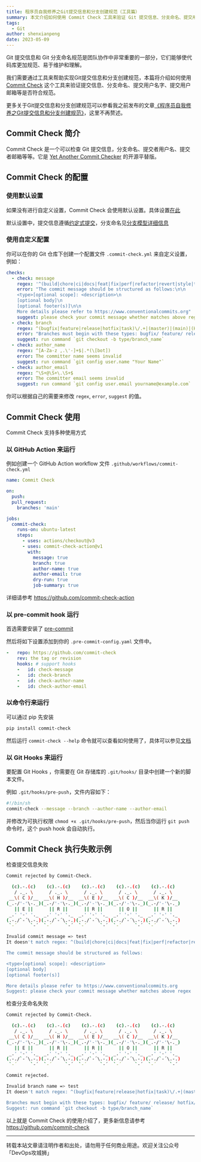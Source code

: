 ```yaml
---
title: 程序员自我修养之Git提交信息和分支创建规范（工具篇）
summary: 本文介绍如何使用 Commit Check 工具来验证 Git 提交信息、分支命名、提交用户名字、提交用户邮箱等是否符合规范。
tags:
  - Git
author: shenxianpeng
date: 2023-05-09
---
```


Git 提交信息和 Git 分支命名规范是团队协作中非常重要的一部分，它们能够使代码库更加规范、易于维护和理解。

我们需要通过工具来帮助实现Git提交信息和分支创建规范，本篇将介绍如何使用 [Commit Check](https://github.com/commit-check) 这个工具来验证提交信息、分支命名、提交用户名字、提交用户邮箱等是否符合规范。

更多关于Git提交信息和分支创建规范可以参看我之前发布的文章[《程序员自我修养之Git提交信息和分支创建规范》](https://shenxianpeng.github.io/2020/09/commit-messages-specification/)，这里不再赘述。


## Commit Check 简介

Commit Check 是一个可以检查 Git 提交信息，分支命名、提交者用户名、提交者邮箱等等。它是 [Yet Another Commit Checker](https://docs.mohami.io/yet-another-commit-checker-yacc/) 的开源平替版。

## Commit Check 的配置

### 使用默认设置

如果没有进行自定义设置，Commit Check 会使用默认设置。具体设置[在此](https://github.com/commit-check/blob/main/commit_check/__init__.py)

默认设置中，提交信息遵循[约定式提交](https://www.conventionalcommits.org/zh-hans/v1.0.0/)，分支命名见[分支模型详细信息](https://support.atlassian.com/bitbucket-cloud/docs/configure-a-projects-branching-model/)


### 使用自定义配置

你可以在你的 Git 仓库下创建一个配置文件 `.commit-check.yml` 来自定义设置，例如：

```yaml
checks:
  - check: message
    regex: '^(build|chore|ci|docs|feat|fix|perf|refactor|revert|style|test){1}(\([\w\-\.]+\))?(!)?: ([\w ])+([\s\S]*)|(Merge).*|(fixup!.*)'
    error: "The commit message should be structured as follows:\n\n
    <type>[optional scope]: <description>\n
    [optional body]\n
    [optional footer(s)]\n\n
    More details please refer to https://www.conventionalcommits.org"
    suggest: please check your commit message whether matches above regex
  - check: branch
    regex: ^(bugfix|feature|release|hotfix|task)\/.+|(master)|(main)|(HEAD)|(PR-.+)
    error: "Branches must begin with these types: bugfix/ feature/ release/ hotfix/ task/"
    suggest: run command `git checkout -b type/branch_name`
  - check: author_name
    regex: ^[A-Za-z ,.\'-]+$|.*(\[bot])
    error: The committer name seems invalid
    suggest: run command `git config user.name "Your Name"`
  - check: author_email
    regex: ^\S+@\S+\.\S+$
    error: The committer email seems invalid
    suggest: run command `git config user.email yourname@example.com`
```

你可以根据自己的需要来修改 `regex`, `error`, `suggest` 的值。

## Commit Check 使用

Commit Check 支持多种使用方式

### 以 GitHub Action 来运行

例如创建一个 GitHub Action workflow 文件 `.github/workflows/commit-check.yml`

```yaml
name: Commit Check

on:
  push:
  pull_request:
    branches: 'main'

jobs:
  commit-check:
    runs-on: ubuntu-latest
    steps:
      - uses: actions/checkout@v3
      - uses: commit-check-action@v1
        with:
          message: true
          branch: true
          author-name: true
          author-email: true
          dry-run: true
          job-summary: true
```

详细请参考 https://github.com/commit-check-action

### 以 pre-commit hook 运行

首选需要安装了 [pre-commit](https://pre-commit.com/#install)

然后将如下设置添加到你的 `.pre-commit-config.yaml` 文件中。

```yaml
-   repo: https://github.com/commit-check
    rev: the tag or revision
    hooks: # support hooks
    -   id: check-message
    -   id: check-branch
    -   id: check-author-name
    -   id: check-author-email
```

### 以命令行来运行

可以通过 pip 先安装

```bash
pip install commit-check
```
然后运行 `commit-check --help` 命令就可以查看如何使用了，具体可以参见[文档](https://commit-check.github.io/cli_args.html)

### 以 Git Hooks 来运行

要配置 Git Hooks ，你需要在 Git 存储库的 `.git/hooks/` 目录中创建一个新的脚本文件。

例如 `.git/hooks/pre-push`，文件内容如下：

```bash
#!/bin/sh
commit-check --message --branch --author-name --author-email
```
并修改为可执行权限 `chmod +x .git/hooks/pre-push`，然后当你运行 `git push` 命令时，这个 push hook 会自动执行。

## Commit Check 执行失败示例

检查提交信息失败

```bash
Commit rejected by Commit-Check.

  (c).-.(c)    (c).-.(c)    (c).-.(c)    (c).-.(c)    (c).-.(c)
   / ._. \      / ._. \      / ._. \      / ._. \      / ._. \
 __\( C )/__  __\( H )/__  __\( E )/__  __\( C )/__  __\( K )/__
(_.-/'-'\-._)(_.-/'-'\-._)(_.-/'-'\-._)(_.-/'-'\-._)(_.-/'-'\-._)
   || E ||      || R ||      || R ||      || O ||      || R ||
 _.' '-' '._  _.' '-' '._  _.' '-' '._  _.' '-' '._  _.' '-' '._
(.-./`-´\.-.)(.-./`-´\.-.)(.-./`-´\.-.)(.-./`-´\.-.)(.-./`-´\.-.)
 `-´     `-´  `-´     `-´  `-´     `-´  `-´     `-´  `-´     `-´

Invalid commit message => test
It doesn't match regex: ^(build|chore|ci|docs|feat|fix|perf|refactor|revert|style|test){1}(\([\w\-\.]+\))?(!)?: ([\w ])+([\s\S]*)

The commit message should be structured as follows:

<type>[optional scope]: <description>
[optional body]
[optional footer(s)]

More details please refer to https://www.conventionalcommits.org
Suggest: please check your commit message whether matches above regex
```

检查分支命名失败

```bash
Commit rejected by Commit-Check.

  (c).-.(c)    (c).-.(c)    (c).-.(c)    (c).-.(c)    (c).-.(c)
   / ._. \      / ._. \      / ._. \      / ._. \      / ._. \
 __\( C )/__  __\( H )/__  __\( E )/__  __\( C )/__  __\( K )/__
(_.-/'-'\-._)(_.-/'-'\-._)(_.-/'-'\-._)(_.-/'-'\-._)(_.-/'-'\-._)
   || E ||      || R ||      || R ||      || O ||      || R ||
 _.' '-' '._  _.' '-' '._  _.' '-' '._  _.' '-' '._  _.' '-' '._
(.-./`-´\.-.)(.-./`-´\.-.)(.-./`-´\.-.)(.-./`-´\.-.)(.-./`-´\.-.)
 `-´     `-´  `-´     `-´  `-´     `-´  `-´     `-´  `-´     `-´

Commit rejected.

Invalid branch name => test
It doesn't match regex: ^(bugfix|feature|release|hotfix|task)\/.+|(master)|(main)|(HEAD)|(PR-.+)

Branches must begin with these types: bugfix/ feature/ release/ hotfix/ task/
Suggest: run command `git checkout -b type/branch_name`
```


以上就是 Commit Check 的使用介绍了，更多新信息请参考 https://github.com/commit-check

---

转载本站文章请注明作者和出处，请勿用于任何商业用途。欢迎关注公众号「DevOps攻城狮」
